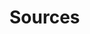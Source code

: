 # Sources
[1]: https://www.fosslicious.com/2019/01/7-open-source-software-related-to-music.html "Fossilicious: \"7 Open Source Software Related To Music\""
[2]: https://www.techrepublic.com/article/how-to-create-snapshots-on-linux-with-timeshift/#ftag=RSS56d97e7 "TechRepublic: \"How to create snapshots on Linux with Timeshift\""
[3]: https://www.redhat.com/sysadmin/music-video-linux-terminal?sc_cid=70160000001273HAAQ "Red Hat: \"Music and video at the Linux terminal\""
[4]: https://www.tecmint.com/rdesktop-connect-windows-desktop-from-linux/ "TecMint: \"rdesktop - A RDP Client to Connect Windows Desktop from Linux\""
[5]: https://fedoramagazine.org/introducing-fedora-coreos/ "Fedora Magazine: \"Introducing Fedora CoreOS\""
[6]: https://docs.fedoraproject.org/en-US/fedora-coreos/getting-started/ "docs.fedoraproject.org: \"Fedora CoreOS - Getting Started\""
[7]: https://youtu.be/ksAfmJfdub0 "YouTube: \"Easy Academic References on the Command Line\""
[8]: https://coderwall.com/p/kq9ghg/yakuake-scripting "coderwall.com: \"Yakuake scripting\""
[9]: https://opensource.com/article/19/8/moving-files-linux-without-mv "opensource.com: \"Moving files on Linux without mv\""
[10]: https://shapeshed.com/unix-shuf/ "shapeshed.com: \"Linux and Unix [`shuf`](commands.md#shuf) command tutorial with examples\""
[11]: https://www.computerhope.com/unix/sfdisk.htm "computerhope.com: \"Linux sfdisk command\""
[12]: https://www.tecmint.com/partx-command-in-linux-with-examples/ "tecmint.com: \"8 partx Command Usage Examples in Linux\""
[13]: https://www.networkworld.com/video/96327/how-to-use-the-stat-command-2-minute-linux-tips#tk.rss_linux "How to use the stat command: 2-Minute Linux Tips"
[14]: https://www.tecmint.com/netcat-nc-command-examples/ "tecmint.com:: \"8 Netcat Command with Examples\""
[15]: https://wizardzines.com/zines/bite-size-networking/ "wizardzines.com: \"Bite Size Networking\""
[16]: https://www.networkworld.com/video/94347/how-to-use-the-nmcli-command-linux-tip#tk.rss_linux "networkworld.com: \"How to use the nmcli command: Linux Tip\""
[17]: https://linuxhandbook.com/nslookup-command/ "linuxhandbook.com: \"nslookup Command: 7 Practical Examples\""
[18]: https://www.networkworld.com/video/95669/how-to-use-the-nslookup-command-2-minute-linux-tip#tk.rss_linux "networkworld.com: \"How to use the [`nslookup`](commands.md#nslookup) command\""
[19]: https://opensource.com/article/19/8/introduction-bpftrace "opensource.com: \"An introduction to bpftrace for Linux\""
[20]: https://www.redhat.com/sysadmin/use-cases-nmap "redhat.com: \"Six practical use cases for nmap\""
[21]: https://vitux.com/how-to-convert-documents-to-pdf-format-on-the-ubuntu-command-line/ "vitux.com: \"How to convert documents to PDF format on the Ubuntu Command Line\""
[22]: https://youtu.be/qhA8HuJBa64 "YouTube: \"Linux Mail Server Postfix Architecture\""
[23]: ../sources/clkf.md "Cannon, Jason. _Command Line Kung Fu_."
[24]: https://itsfoss.com/gimp-fork-glimpse/ "itsfoss.com: \"Someone forked GIMP into Glimpse because gimp is an offensive word\""
[25]: https://linuxhandbook.com/linux-send-email-ssmtp/ "linuxhandbook.com: \"Send Emails From Linux Terminal Using SSMTP\""
[26]: https://youtu.be/qhA8HuJBa64 "YouTube: \"Linux Mail Server Postfix Architecture"
[27]: https://www.archlinux.org/news/qmail-deprecation/ "archlinux.com: \"Qmail deprecation\""
[28]: https://linuxhandbook.com/free-command/ "free Command in Linux Explained With Examples"
[29]: https://www.ostechnix.com/the-mktemp-command-tutorial-with-examples-for-beginners/ "The mktemp Command Tutorial With examples"
[30]: https://opensource.com/article/19/8/moving-files-linux-depth "opensource.com: \"How to move a file in Linux\""
[31]: https://www.ostechnix.com/how-to-view-image-metadata-on-linux/ "ostechnix.com: \"How to view image metadata\""
[32]: https://opensource.com/article/19/8/linux-chown-command "opensource.com: \"Introduction to the Linux chown command\""
[33]: https://www.networkworld.com/article/3433865/how-to-rename-a-group-of-files-on-linux.html#tk.rss_linux "networkworld.com: \"How to rename a group of files on Linux\""
[34]: https://opensource.com/article/19/6/what-tig "opensource.com: \"How to use tig to browse Git logs\""
[36]: https://www.networkworld.com/article/3435279/unix-as-a-second-language-the-touch-command.html#tk.rss_linux "networkworld.com: \"Unix as a Second Language: The touch command\""
[37]: https://www.tecmint.com/20-linux-yum-yellowdog-updater-modified-commands-for-package-mangement/ "20 Linux yum Commands for Package Management"
[38]: https://www.2daygeek.com/redhat-centos-yum-update-exclude-specific-packages/ "2daygeek.com: \"Three ways to exclude specific packages from yum update\""
[39]: https://www.howtoforge.com/how-to-install-and-use-sosreport-on-ubuntu-1804/ "howtoforge.com: \"How to install and use sosreport on Ubuntu\""
[40]: https://vitux.com/how-to-install-and-configure-samba-on-ubuntu/ "vitux.com: \"How to Install and Configure Samba on Ubuntu\""
[41]: https://www.tecmint.com/install-samba-on-rhel-8-for-file-sharing-on-windows/ "tecmint.com: \"Install Samba4 on RHEL 8 for File Sharing on Windows\""
[42]: https://www.2daygeek.com/check-find-recently-modified-files-folders-linux/ "2daygeek: \"How to find recently modified files/folders in Linux\""
[43]: https://linuxize.com/post/paste-command-in-linux/ "linuxize.com: \"paste command in Linux (merge lines)\""
[44]: https://www.2daygeek.com/linux-rsync-command-local-remote-file-synchronization/ "rsync (Remote Sync) command examples and usage"
[45]: https://www.redhat.com/sysadmin/replacing-rclocal-systemd "Red Hat: \"Replacing `rc.local` in systemd Linux systems\""
[46]: https://www.tecmint.com/linux-tree-command-examples/ "tecmint.com: \"Linux tree command usage examples for beginners\""
[47]: https://linuxhandbook.com/fallocate-command/ "linuxhandbook.com: \"Use fallocate command to create files of specific size in Linux\""
[48]: http://osxdaily.com/2011/08/11/take-screen-shots-terminal-mac-os-x/ "osxdaily.com: \"Take screenshots from the Terminal in Mac OS X\""
[49]: https://devconnected.com/how-to-set-date-and-time-on-linux/ "devconnected.com: \"How to set date and time on Linux\""
[50]: https://devconnected.com/user-administration-complete-guide-on-linux/#Setting_an_account_expiration_date_easily "devconnected.com: \"User administration complete guide on Linux\""
[51]: https://vitux.com/how-to-use-gmail-from-the-ubuntu-terminal-to-send-emails/ "vitux.com: \"How to use Gmail from the Ubuntu terminal to send emails\""
[52]: https://linuxize.com/post/sudo-command-in-linux/ "linuxize.com: \"sudo command in Linux\""
[53]: https://www.tecmint.com/create-and-manage-cron-jobs-on-linux/ "tecmint.com: \"How to Create and Manage cron Jobs on Linux\""
[54]: https://help.ubuntu.com/community/CronHowto "help.ubuntu.com: \"cron How To\""
[55]: https://www.networkworld.com/article/3447936/viewing-network-bandwidth-usage-with-bmon.html#tk.rss_linux "networkworld.com: \"Viewing network bandwidth usage with bmon\""
[56]: https://www.redhat.com/sysadmin/raid-intro "redhat.com: \"RAID for those who avoid it\""
[57]: https://www.reddit.com/r/GalliumOS/comments/b8xm3l/help_wifi_does_not_work/ "Reddit: \"[Help] WiFi does not work\""
[58]: https://www.tecmint.com/nmcli-connect-wi-fi-from-linux-terminal/ "tecmint.com: \"How to Connect Wi-Fi from Linux Terminal Using Nmcli Command\""
[59]: https://docs.fedoraproject.org/en-US/quick-docs/adding-new-fonts-fedora/ "Fedora Docs - Adding new fonts in Fedora"

[Sec+ Lab]: https://pts.measureup.com/web/index.php#dashboard.php "Practice Lab: CompTIA Security+ (SY0-501)"
[Eckert]: # "Eckert, Jason. _Linux+ Guide to Linux Certification_. Course Technology, 2012."
[Barrett]: # "Barrett, Diane et al. _CompTIA Security+ Study Guide: Exam SY0-401_"
[Dulaney]: # "Dulaney, Emmett. _Exam Cram: CompTIA Network+ N10-007_"
[Neil]: # "Neil, Ian. _CompTIA Security+ Certification Guide_"
[ITP Linux+]: ../sources/itp-lpic.md "ITProTV: \"CompTIA Linux+ powered by LPI\""

[https://computingforgeeks.com/connect-to-bluetooth-device-from-linux-terminal/]: https://computingforgeeks.com/connect-to-bluetooth-device-from-linux-terminal/ "Computing for Geeks: \"How to connect to Bluetooth device from Linux terminal\""
[http://www.linux-magazine.com/Issues/2017/197/Command-Line-bluetoothctl#article_i1]: http://www.linux-magazine.com/Issues/2017/197/Command-Line-bluetoothctl#article_i1 "Linux Magazine: \"Blue Control\""
[https://docs.fedoraproject.org/en-US/quick-docs/getting-started-with-virtualization/]: https://docs.fedoraproject.org/en-US/quick-docs/getting-started-with-virtualization/ "Fedora Docs: \"Getting started with virtualization\""